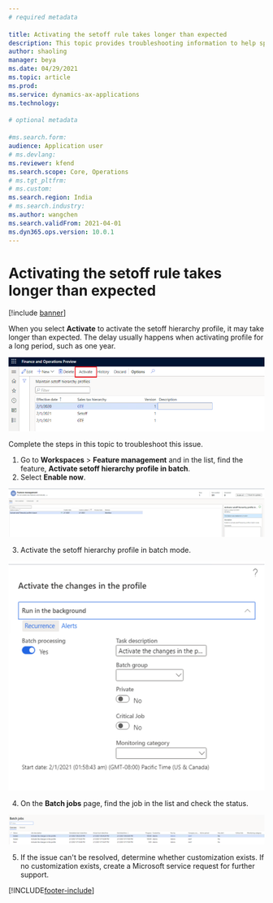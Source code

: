 ```yaml
---
# required metadata

title: Activating the setoff rule takes longer than expected
description: This topic provides troubleshooting information to help speed up the activation process for setoff rules. 
author: shaoling
manager: beya
ms.date: 04/29/2021
ms.topic: article
ms.prod: 
ms.service: dynamics-ax-applications
ms.technology: 

# optional metadata

#ms.search.form:
audience: Application user
# ms.devlang: 
ms.reviewer: kfend
ms.search.scope: Core, Operations
# ms.tgt_pltfrm: 
# ms.custom: 
ms.search.region: India
# ms.search.industry: 
ms.author: wangchen
ms.search.validFrom: 2021-04-01
ms.dyn365.ops.version: 10.0.1
---
```




# Activating the setoff rule takes longer than expected

[!include [banner](../includes/banner.md)]

When you select **Activate** to activate the setoff hierarchy profile, it may take longer than expected. The delay usually happens when activating profile for a long period, such as one year.

  [![Activate button](./media/setoff-rule-activation-takes-long-time-Picture1.png)](./media/setoff-rule-activation-takes-long-time-Picture1.png)

 Complete the steps in this topic to troubleshoot this issue. 

1. Go to **Workspaces** > **Feature management** and in the list, find the feature, **Activate setoff hierarchy profile in batch**.
2. Select **Enable now**.

  [![Feature management page](./media/setoff-rule-activation-takes-long-time-Picture2.png)](./media/setoff-rule-activation-takes-long-time-Picture2.png)

3. Activate the setoff hierarchy profile in batch mode.

  [![Activate the changes in the profile](./media/setoff-rule-activation-takes-long-time-Picture3.png)](./media/setoff-rule-activation-takes-long-time-Picture3.png)

4. On the **Batch jobs** page, find the job in the list and check the status.

  [![Batch jobs page](./media/setoff-rule-activation-takes-long-time-Picture4.png)](./media/setoff-rule-activation-takes-long-time-Picture4.png)

5. If the issue can't be resolved, determine whether customization exists. If no customization exists, create a Microsoft service request for further support.



[!INCLUDE[footer-include](../../includes/footer-banner.md)]
